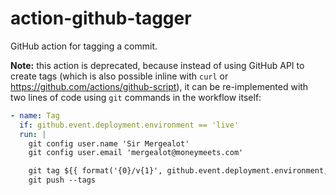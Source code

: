 # action-github-tagger

GitHub action for tagging a commit.

**Note:** this action is deprecated, because instead of using GitHub API to create tags (which is also possible inline with `curl` or https://github.com/actions/github-script), it can be re-implemented with two lines of code using `git` commands in the workflow itself:

```yml
- name: Tag
  if: github.event.deployment.environment == 'live'
  run: |
    git config user.name 'Sir Mergealot'
    git config user.email 'mergealot@moneymeets.com'

    git tag ${{ format('{0}/v{1}', github.event.deployment.environment, steps.heroku_deployment.outputs.release_version) }}
    git push --tags
```
